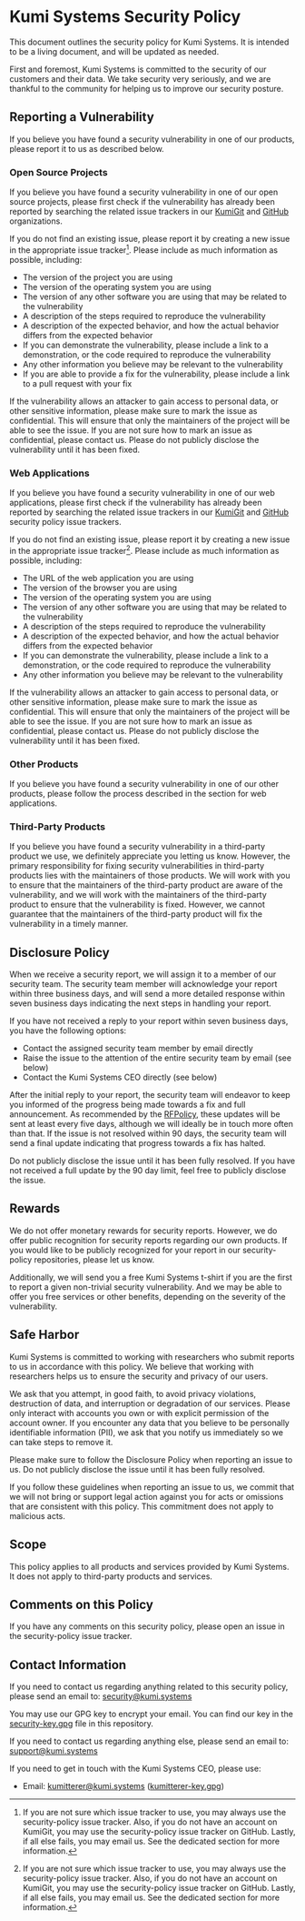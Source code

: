 # Kumi Systems Security Policy

This document outlines the security policy for Kumi Systems. It is intended to
be a living document, and will be updated as needed.

First and foremost, Kumi Systems is committed to the security of our customers
and their data. We take security very seriously, and we are thankful to the
community for helping us to improve our security posture.

## Reporting a Vulnerability

If you believe you have found a security vulnerability in one of our products,
please report it to us as described below.

### Open Source Projects

If you believe you have found a security vulnerability in one of our open
source projects, please first check if the vulnerability has already been
reported by searching the related issue trackers in our [KumiGit](https://kumig.it/kumisystems)
and [GitHub](https://github.com/kumisystems) organizations.

If you do not find an existing issue, please report it by creating a new issue
in the appropriate issue tracker[^1]. Please include as much information as
possible, including:

- The version of the project you are using
- The version of the operating system you are using
- The version of any other software you are using that may be related to the
  vulnerability
- A description of the steps required to reproduce the vulnerability
- A description of the expected behavior, and how the actual behavior differs
  from the expected behavior
- If you can demonstrate the vulnerability, please include a link to a
  demonstration, or the code required to reproduce the vulnerability
- Any other information you believe may be relevant to the vulnerability
- If you are able to provide a fix for the vulnerability, please include a
  link to a pull request with your fix

If the vulnerability allows an attacker to gain access to personal data, or
other sensitive information, please make sure to mark the issue as 
confidential. This will ensure that only the maintainers of the project will
be able to see the issue. If you are not sure how to mark an issue as
confidential, please contact us. Please do not publicly disclose the
vulnerability until it has been fixed.

### Web Applications

If you believe you have found a security vulnerability in one of our web
applications, please first check if the vulnerability has already been
reported by searching the related issue trackers in our [KumiGit](https://kumig.it/kumisystems/security-policy/issues)
and [GitHub](https://github.com/kumisystems/security-policy/issues)
security policy issue trackers.

If you do not find an existing issue, please report it by creating a new issue
in the appropriate issue tracker[^1]. Please include as much information as
possible, including:

- The URL of the web application you are using
- The version of the browser you are using
- The version of the operating system you are using
- The version of any other software you are using that may be related to the
  vulnerability
- A description of the steps required to reproduce the vulnerability
- A description of the expected behavior, and how the actual behavior differs
  from the expected behavior
- If you can demonstrate the vulnerability, please include a link to a
  demonstration, or the code required to reproduce the vulnerability
- Any other information you believe may be relevant to the vulnerability

If the vulnerability allows an attacker to gain access to personal data, or
other sensitive information, please make sure to mark the issue as
confidential. This will ensure that only the maintainers of the project will
be able to see the issue. If you are not sure how to mark an issue as
confidential, please contact us. Please do not publicly disclose the
vulnerability until it has been fixed.

### Other Products

If you believe you have found a security vulnerability in one of our other
products, please follow the process described in the section for web
applications.

### Third-Party Products

If you believe you have found a security vulnerability in a third-party
product we use, we definitely appreciate you letting us know. However,
the primary responsibility for fixing security vulnerabilities in third-party
products lies with the maintainers of those products. We will work with you
to ensure that the maintainers of the third-party product are aware of the
vulnerability, and we will work with the maintainers of the third-party
product to ensure that the vulnerability is fixed. However, we cannot
guarantee that the maintainers of the third-party product will fix the
vulnerability in a timely manner.

## Disclosure Policy

When we receive a security report, we will assign it to a member of our
security team. The security team member will acknowledge your report within
three business days, and will send a more detailed response within seven
business days indicating the next steps in handling your report.

If you have not received a reply to your report within seven business days,
you have the following options:

- Contact the assigned security team member by email directly
- Raise the issue to the attention of the entire security team by email
  (see below)
- Contact the Kumi Systems CEO directly (see below)

After the initial reply to your report, the security team will endeavor to
keep you informed of the progress being made towards a fix and full
announcement. As recommended by the [RFPolicy](https://dl.packetstormsecurity.net/papers/general/rfpolicy-2.0.txt),
these updates will be sent at least every five days, although we will ideally
be in touch more often than that. If the issue is not resolved within 90 days,
the security team will send a final update indicating that progress towards a
fix has halted.

Do not publicly disclose the issue until it has been fully resolved. If you
have not received a full update by the 90 day limit, feel free to publicly
disclose the issue.

## Rewards

We do not offer monetary rewards for security reports. However, we do offer
public recognition for security reports regarding our own products. If you
would like to be publicly recognized for your report in our security-policy
repositories, please let us know.

Additionally, we will send you a free Kumi Systems t-shirt if you are the first
to report a given non-trivial security vulnerability. And we may be able to 
offer you free services or other benefits, depending on the severity of the 
vulnerability.

## Safe Harbor

Kumi Systems is committed to working with researchers who submit reports to us
in accordance with this policy. We believe that working with researchers
helps us to ensure the security and privacy of our users.

We ask that you attempt, in good faith, to avoid privacy violations, destruction
of data, and interruption or degradation of our services. Please only interact
with accounts you own or with explicit permission of the account owner. If
you encounter any data that you believe to be personally identifiable
information (PII), we ask that you notify us immediately so we can take steps
to remove it.

Please make sure to follow the Disclosure Policy when reporting an issue to us.
Do not publicly disclose the issue until it has been fully resolved.

If you follow these guidelines when reporting an issue to us, we commit that
we will not bring or support legal action against you for acts or omissions
that are consistent with this policy. This commitment does not apply to
malicious acts.

## Scope

This policy applies to all products and services provided by Kumi Systems. It
does not apply to third-party products and services.

## Comments on this Policy

If you have any comments on this security policy, please open an issue in the
security-policy issue tracker.

## Contact Information

If you need to contact us regarding anything related to this security policy,
please send an email to: security@kumi.systems

You may use our GPG key to encrypt your email. You can find our key in the
[security-key.gpg](security-key.gpg) file in this repository.

If you need to contact us regarding anything else, please send an email to:
support@kumi.systems

If you need to get in touch with the Kumi Systems CEO, please use:

- Email: kumitterer@kumi.systems ([kumitterer-key.gpg](kumitterer-key.gpg))

[^1]: If you are not sure which issue tracker to use, you may always use the
    security-policy issue tracker. Also, if you do not have an account on
    KumiGit, you may use the security-policy issue tracker on GitHub. Lastly,
    if all else fails, you may email us. See the dedicated section for more 
    information.